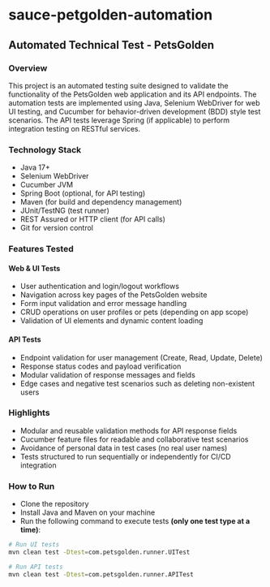 # sauce-petgolden-automation

## Automated Technical Test - PetsGolden

### Overview

This project is an automated testing suite designed to validate the functionality of the PetsGolden web application and its API endpoints. The automation tests are implemented using Java, Selenium WebDriver for web UI testing, and Cucumber for behavior-driven development (BDD) style test scenarios. The API tests leverage Spring (if applicable) to perform integration testing on RESTful services.

### Technology Stack

- Java 17+
- Selenium WebDriver
- Cucumber JVM
- Spring Boot (optional, for API testing)
- Maven (for build and dependency management)
- JUnit/TestNG (test runner)
- REST Assured or HTTP client (for API calls)
- Git for version control

### Features Tested

#### Web & UI Tests
- User authentication and login/logout workflows
- Navigation across key pages of the PetsGolden website
- Form input validation and error message handling
- CRUD operations on user profiles or pets (depending on app scope)
- Validation of UI elements and dynamic content loading

#### API Tests
- Endpoint validation for user management (Create, Read, Update, Delete)
- Response status codes and payload verification
- Modular validation of response messages and fields
- Edge cases and negative test scenarios such as deleting non-existent users

### Highlights
- Modular and reusable validation methods for API response fields
- Cucumber feature files for readable and collaborative test scenarios
- Avoidance of personal data in test cases (no real user names)
- Tests structured to run sequentially or independently for CI/CD integration

### How to Run

- Clone the repository
- Install Java and Maven on your machine
- Run the following command to execute tests **(only one test type at a time)**:

```bash
# Run UI tests 
mvn clean test -Dtest=com.petsgolden.runner.UITest

# Run API tests 
mvn clean test -Dtest=com.petsgolden.runner.APITest